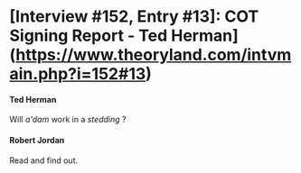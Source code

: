 # [Interview #152, Entry #13]: COT Signing Report - Ted Herman](https://www.theoryland.com/intvmain.php?i=152#13)

#### Ted Herman

Will
*a'dam*
work in a
*stedding*
?

#### Robert Jordan

Read and find out.

